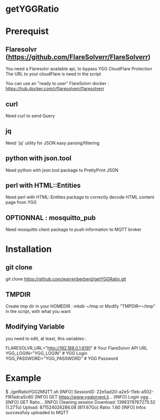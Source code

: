 # getYGGRatio

# Prerequist
## Flaresolvr (https://github.com/FlareSolverr/FlareSolverr)
You need a Flaresolvr available api, to bypass YGG CloudFlare Protection
The URL to your cloudFlare is need in the script

You can use an "ready to user" FlareSolvrr docker : https://hub.docker.com/r/flaresolverr/flaresolverr

## curl
Need curl to send Query

## jq
Need 'jq' utility for JSON easy parsing/filtering

## python with json.tool
Need python with json.tool package to PrettyPrint JSON

## perl with HTML::Entities
Need perl with HTML::Entities package to correctly decode HTML content page from YGG

## OPTIONNAL : mosquitto_pub
Need mosquitto client package to push information to MQTT broker

# Installation
## git clone
git clone https://github.com/warrenberberd/getYGGRatio.git
## TMPDIR
Create tmp dir in your HOMEDIR : mkdir ~/tmp
or
Modify "TMPDIR=~/tmp" in the script, with what you want
## Modifying Variable
you need to edit, at least, this variables : 

FLARESOLVR_URL="http://192.168.0.1:8191"        # Your FlareSolvrr API URL
YGG_LOGIN="YGG_LOGIN"                           # YGG Login
YGG_PASSWORD="YGG_PASSWORD"                     # YGG Password


# Example
$ ./getRatioYGG2MQTT.sh
[INFO] SessionID: 22e5ad20-a2e5-11eb-a502-f181adca5c60
[INFO] GET https://www.yggtorrent.li...
[INFO] Login ygg...
[INFO] GET Ratio...
[INFO] Cleaning session
Download: 1396379767275.52 (1.27To)
Upload:   871524026286.08 (811.67Go)
Ratio:    1.60
[INFO] Infos successfuly uploaded to MQTT
